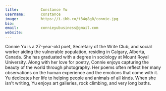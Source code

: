 ```yaml
---
title:          Constance Yu
username:       constance
image:          https://i.ibb.co/t34q8g0/connie.jpg
bio:            
email:          connieyubusiness@gmail.com
website:        
---
```


Connie Yu is a 27-year-old poet, Secretary of the Write Club, and social worker aiding the vulnerable population, residing in Calgary, Alberta, Canada.  She has graduated with a degree in sociology at Mount Royal University. Along with her love for poetry, Connie enjoys capturing the beauty of the world through photography. Her poems often reflect her many observations on the human experience and the emotions that come with it. Yu dedicates her life to helping people and animals of all kinds. When she isn't writing, Yu enjoys art galleries, rock climbing, and very long baths.
